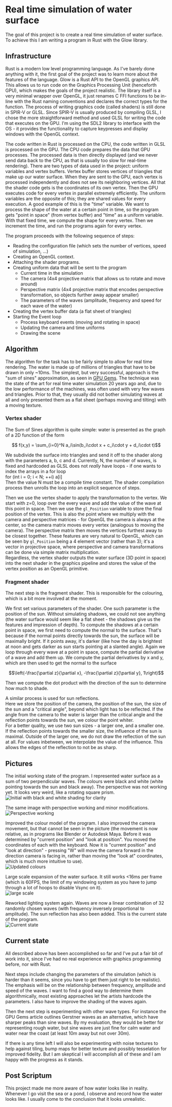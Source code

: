 # Real time simulation of water surface
The goal of this project is to create a real time simulation of water surface. To achieve this I am writing a program in Rust with the Glow library.

## Infrastructure
Rust is a modern low level programming language. As I've barely done anything with it, the first goal of the project was to learn more about the features of the language. Glow is a Rust API to the OpenGL graphics API. This allows us to run code on the Graphics Processing Unit (henceforth GPU), which makes the goals of the project realistic. The library itself is a very minimal wrapper over OpenGL, it just renames C FFI functions to be in-line with the Rust naming conventions and declares the correct types for the function. The process of writing graphics code (called shaders) is still done in SPIR-V or GLSL. Since SPIR-V is usually produced by compiling GLSL, I chose the more straightforward method and used GLSL for writing the code that executes on the GPU. I'm using the SDL2 library to interface with the OS - it provides the functionality to capture keypresses and display windows with the OpenGL context.

The code written in Rust is processed on the CPU, the code written in GLSL is processed on the GPU. The CPU code prepares the data that GPU processes. The processed data is then directly displayed (and we never send data back to the CPU, as that is usually too slow for real-time rendering). There are two types of data used in the project: uniform variables and vertex buffers. Vertex buffer stores vertices of triangles that make up our water surface. When they are sent to the GPU, each vertex is processed independently and does not see its neighboring vertices. All that the shader code gets is the coordinates of its own vertex. Then the GPU executes code for every vertex in parallel extremely efficiently. The uniform variables are the opposite of this; they are shared values for every execution. A good example of this is the "time" variable. We want to process the shape of the water at a certain point in time, so the program gets "point in space" (from vertex buffer) and "time" as a uniform variable. With that fixed time, we compute the shape for every vertex. Then we increment the time, and run the programs again for every vertex.

The program proceeds with the following sequence of steps:
- Reading the configuration file (which sets the number of vertices, speed of simulation, ...)
- Creating an OpenGL context.
- Attaching the shader programs.
- Creating uniform data that will be sent to the program
    - Current time in the simulation
    - The camera (4x4 projective matrix that allows us to rotate and move around)
    - Perspective matrix (4x4 projective matrix that encodes perspective transformation, so objects further away appear smaller)
    - The parameters of the waves (amplitude, frequency and speed for each wave of the water)
- Creating the vertex buffer data (a flat sheet of triangles)
- Starting the Event loop
    - Process keyboard events (moving and rotating in space)
    - Updating the camera and time uniforms
    - Drawing the scene

## Algorithm

The algorithm for the task has to be fairly simple to allow for real time rendering. The water is made up of millions of triangles that have to be drawn in only ~10ms. The simplest, but very successful, approach is the "sum of sines" approximation, as seen in [GPU Gems](https://developer.nvidia.com/gpugems/gpugems/part-i-natural-effects/chapter-1-effective-water-simulation-physical-models). The technique was the state of the art for real time water simulation 20 years ago and, due to the low performance of the machines, was often used with very few waves and triangles. Prior to that, they usually did not bother simulating waves at all and only presented them as a flat sheet (perhaps moving and tilting) with a moving texture.

### Vertex shader
The Sum of Sines algorithm is quite simple: water is presented as the graph of a 2D function of the form
```math
    f(x,y) = \sum_{i=0}^N a_i\sin(b_i\cdot x + c_i\cdot y + d_i\cdot t)
```

We subdivide the surface into triangles and send it off to the shader along with the parameters a, b, c and d. Currently, N, the number of waves, is fixed and hardcoded as GLSL does not *really* have loops - if one wants to index the arrays in a for loop  
for (int i = 0; i < N; ++i) a[i]  
Then the value N must be a compile time constant. The shader compilation process then unrolls the loop into an explicit sequence of steps.

Then we use the vertex shader to apply the transformation to the vertex. We start with z=0, loop over the every wave and add the value of the wave at this point in space. Then we use the `gl_Position` variable to store the final position of the vertex. This is also the point where we multiply with the camera and perspective matrices - for OpenGL the camera is always at the center, so the camera matrix moves every vertex (analogous to moving the camera). The perspective matrix then moves the vertices furthest away to be closest together. These features are very natural to OpenGL, which can be seen by `gl_Position` being a 4 element vector (rather than 3); it's a vector in projective space, where perspective and camera transformations can be done via simple matrix multiplication.  
Regardless, the vertex shader outputs the water surface (3D point in space) into the next shader in the graphics pipeline and stores the value of the vertex position as an OpenGL primitive.

### Fragment shader
The next step is the fragment shader. This is responsible for the colouring, which is a bit more involved at the moment.

We first set various parameters of the shader. One such parameter is the position of the sun. Without simulating shadows, we could not see anything (the water surface would seem like a flat sheet - the shadows give us the features and impression of depth). To compute the shadows at a certain point in space, we first need to compute the normal to the surface. That's because if the normal points directly towards the sun, the surface will be maximally bright. If it points away, it's darker (like how the day is brightest at noon and gets darker as sun starts pointing at a slanted angle). Again we loop through every wave at a point in space, compute the partial derivative of a wave and add them up. We compute the partial derivatives by x and y, which are then used to get the normal to the surface
```math
\left(-\frac{\partial z}{\partial x}, -\frac{\partial z}{\partial y}, 1\right)
```
Then we compute the dot product with the direction of the sun to determine how much to shade.

A similar process is used for sun reflections.  
Here we store the position of the camera, the position of the sun, the size of the sun and a "critical angle", beyond which light has to be reflected. If the angle from the camera to the water is larger than the critical angle and the reflection points towards the sun, we colour the point whiter.  
For a better quality, we use two sun sizes - a larger one, and a smaller one. If the reflection points towards the smaller size, the influence of the sun is maximal. Outside of the larger one, we do not draw the reflection of the sun at all. For values inbetween, we interpolate the value of the influence. This allows the edges of the reflection to not be as sharp.

## Pictures

The initial working state of the program. I represented water surface as a sum of two perpendicular waves. The colours were black and white (white pointing towards the sun and black away). The perspective was not working yet. It looks very weird, like a rotating square prism.  
![Initial with black and white shading for clarity](images/image.png)

The same image with perspective working and minor modifications.  
![Perspective working](images/image-1.png)

Improved the colour model of the program. I also improved the camera movement, but that cannot be seen in the picture (the movement is now relative, as in programs like Blender or Autodesk Maya. Before it was determined by "current position" and "look at position". You moved the coordinates of each with the keyboard. Now it is "current position" and "look at direction" - pressing "W" will move the camera forward in the direction camera is facing in, rather than moving the "look at" coordinates, which is much more intuitive to use).  
![Updated colours](images/image-2.png)

Large scale expansion of the water surface. It still works <16ms per frame (which is 60FPS, the limit of my windowing system as you have to jump through a lot of hoops to disable Vsync on it).  
![large scale](images/image-3.png)

Reworked lighting system again. Waves are now a linear combination of 32 randomly chosen waves (with frequency inversely proportional to amplitude). The sun reflection has also been added. This is the current state of the program.  
![Current state](images/image-4.png)

## Current state
All described above has been accomplished so far and I've put a fair bit of work into it, since I've had no real experience with graphics programming before, nor with Rust.

Next steps include changing the parameters of the simulation (which is harder than it seems, since you have to get them just right to be realistic). The emphasis will be on the relationship between frequency, amplitude and speed of the waves. I want to find a good way to determine them algorithmically, most existing approaches let the artists hardcode the parameters. I also have to improve the shading of the waves again.

Then the next step is experimenting with other wave types. For instance the GPU Gems article outlines Gerstner waves as an alternative, which have sharper peaks than sine waves. By my evaluation, they would be better for representing rough water, but sine waves are just fine for calm water and water near the coast (at least 10m away but not over 30m).

If there is any time left I will also be experimenting with noise textures to help against tiling, bump maps for better texture and possibly tesselation for improved fidelity. But I am skeptical I will accomplish all of these and I am happy with the progress as it stands.

## Post Scriptum
This project made me more aware of how water looks like in reality. Whenever I go visit the sea or a pond, I observe and record how the water looks like. I usually come to the conclusion that it looks unrealistic.
